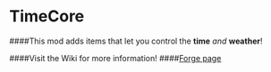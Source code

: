 # TimeCore
####This mod adds items that let you control the **time** *and* **weather**!

####Visit the Wiki for more information!
####[Forge page](https://minecraft.curseforge.com/projects/timecore)
